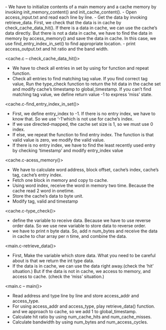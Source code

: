 <overall Flow>
- We have to initialize contents of a main memory and a cache memory by invoking init_memory_content() and init_cache_content().
- Open access_input.txt and read each line by line.
- Get the data by invoking retrieve_data. First, we check that the data is in cache by check_cache_data_hit(). If there is a data in cache, we can use the cache’s data directly. But there is not a data in cache, we have to find the data in memory by access_memory() and save the data in cache. In this case, we use find_entry_index_in_set() to find appropriate location.
- print access_output.txt and hit ratio and the band width.
  
<cache.c – check_cache_data_hit()>
- We have to check all entries in set by using for function and repeat function.
- Check all entries to find matching tag value. If you find correct tag value, Run the type_check function to return the hit data in the cache set and modify cache’s timestamp to global_timestamp. If you can’t find matching tag value, we define return value -1 to express ‘miss’ state.

<cache.c-find_entry_index_in_set()>
- First, we define entry_index to -1. If there is no entry index, we have to know that. So we use ‘-1’which is not use for cache’s index.
- If we use directed-mapped, the cache set size is 1, so we must use 0 index.
- If else, we repeat the function to find entry index. The function is that valid value is zero, we modify the valid value.
- If there is no entry index, we have to find the least recently used entry by checking ‘timestamp’ and modify entry_index value

<cache.c-acess_memory()>
- We have to calculate word address, block offset, cache’s index, cache’s tag, cache’s entry index.
- Fetch one block in memory and copy to cache.
- Using word index, receive the word in memory two time. Because the cache read 2 word in onetime.
- Store the cache’s data to byte unit.
- Modify tag, valid and timestamp

<cache.c-type_check()>
- define the variable to receive data. Because we have to use reverse order data. So we use new variable to store data to reverse order.
- we have to print n byte data. So, add n num_bytes and receive the data in cache to char array per n time, and combine the data.

<main.c-retrieve_data()>
- First, Make the variable which store data. What you need to be careful about is that we return the int type data.
- If the data is in cache, we can use the data right away.(check the ‘hit’ situation.) But if the data is not in cache, we access to memory, and access to cache. (check the ‘miss’ situation.)

<main.c – main()>
- Read address and type line by line and store access_addr and access_type.
- For using access_addr and access_type, play retrieve_data() function. and we approach to cache, so we add 1 to global_timestamp.
- Calculate hit ratio by using num_cache_hits and num_cache_misses.
- Calculate bandwidth by using num_bytes and num_access_cycles.
